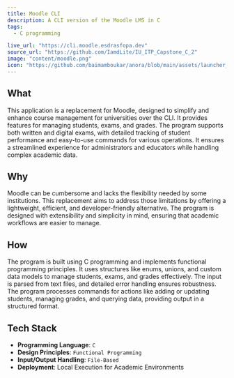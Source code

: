 ```yaml
---
title: Moodle CLI
description: A CLI version of the Moodle LMS in C
tags:
  - C programming

live_url: "https://cli.moodle.esdrasfopa.dev"
source_url: "https://github.com/IamdLite/IU_ITP_Capstone_C_2"
image: "content/moodle.png"
icon: "https://github.com/baimamboukar/anora/blob/main/assets/launcher_icon.png?raw=true"
---
```

## What
This application is a replacement for Moodle, designed to simplify and enhance course management for universities over the CLI. It provides features for managing students, exams, and grades. The program supports both written and digital exams, with detailed tracking of student performance and easy-to-use commands for various operations. It ensures a streamlined experience for administrators and educators while handling complex academic data.

## Why

Moodle can be cumbersome and lacks the flexibility needed by some institutions. This replacement aims to address those limitations by offering a lightweight, efficient, and developer-friendly alternative. The program is designed with extensibility and simplicity in mind, ensuring that academic workflows are easier to manage.

## How

The program is built using C programming and implements functional programming principles. It uses structures like enums, unions, and custom data models to manage students, exams, and grades effectively. The input is parsed from text files, and detailed error handling ensures robustness. The program processes commands for actions like adding or updating students, managing grades, and querying data, providing output in a structured format.

## Tech Stack

- **Programming Language**: `C`
- **Design Principles**: `Functional Programming`
- **Input/Output Handling**: `File-Based`
- **Deployment**: Local Execution for Academic Environments
